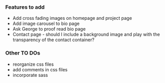 ### Features to add

- Add cross fading images on homepage and project page
- Add image carousel to bio page
- Ask George to proof read bio page
- Contact page - should I include a background image and play with the transparency of the contact container?

### Other TO DOs

- reorganize css files
- add comments in css files
- incorporate sass
